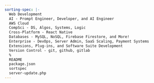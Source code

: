 ```yaml
---
sorting-spec: |-
  Web Development
  AI - Prompt Engineer, Developer, and AI Engineer
  AWS Cloud
  CompSci - DS, Algos, Systems, Logic
  Cross-Platform - React Native
  Databases - MySQL, NoSQL, Firebase Firestore, and More!
  Enterprise - DevOps, Server Admin, SaaS Scaling, Payment Systems
  Extensions, Plug-ins, and Software Suite Development
  Version Control - git, github, gitlab
  %
  README
  package.json
  sortspec
  server-update.php
---
```

